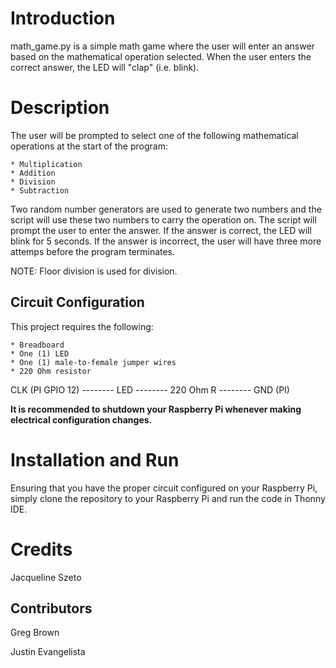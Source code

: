 # Introduction
math_game.py is a simple math game where the user will enter an answer based on the mathematical operation selected. When the user enters the correct answer, the LED will "clap" (i.e. blink).

# Description
The user will be prompted to select one of the following mathematical operations at the start of the program:

    * Multiplication
    * Addition
    * Division
    * Subtraction

Two random number generators are used to generate two numbers and the script will use these two numbers to carry the operation on. The script will prompt the user to enter the answer. If the answer is correct, the LED will blink for 5 seconds. If the answer is incorrect, the user will have three more attemps before the program terminates.

NOTE: Floor division is used for division.

## Circuit Configuration
This project requires the following:

    * Breadboard
    * One (1) LED
    * One (1) male-to-female jumper wires
    * 220 Ohm resistor

CLK (PI GPIO 12) -------- LED -------- 220 Ohm R -------- GND (PI)

**It is recommended to shutdown your Raspberry Pi whenever making electrical configuration changes.**

# Installation and Run
Ensuring that you have the proper circuit configured on your Raspberry Pi, simply clone the repository to your Raspberry Pi and run the code in Thonny IDE.

# Credits
Jacqueline Szeto

## Contributors
Greg Brown

Justin Evangelista

